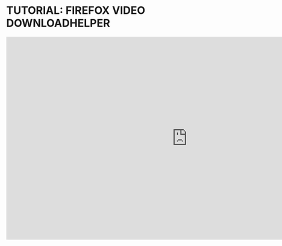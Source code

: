 # TUTORIAL: FIREFOX VIDEO DOWNLOADHELPER

<iframe width="960" height="540" src="https://www.youtube.com/embed/RRhsRezsoHQ" title="Tutorial: Firefox Video DownloadHelper" frameborder="0" allow="accelerometer; autoplay; clipboard-write; encrypted-media; gyroscope; picture-in-picture; web-share" referrerpolicy="strict-origin-when-cross-origin" allowfullscreen></iframe>
